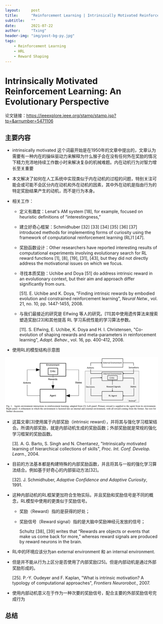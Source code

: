 ```yaml
---
layout:     post
title:      "Reinforcement Learning | Intrinsically Motivated Reinforcement Learning: An Evolutionary Perspective"
subtitle:   ""
date:       2021-07-22
author:     "Txing"
header-img: "img/post-bg-py.jpg"
tags:
    - Reinforcement Learning
    - HRL
    - Reward Shaping
---
```


# Intrinsically Motivated Reinforcement Learning: An Evolutionary Perspective

论文链接：https://ieeexplore.ieee.org/stamp/stamp.jsp?tp=&arnumber=5471106

## 主要内容

- intrinsically motivated 这个词最开始是在1950年的文章中提出的，文章认为需要有一种内在的操纵驱动力来解释为什么猴子会在没有任何外在奖励的情况下精力充沛地持续工作数小时来解决复杂的机械难题。内在动机行为对智力增长至关重要

- 本文解决了如何在人工系统中实现类似于内在动机的过程的问题，特别关注可能会或可能不会区分内在动机和外在动机的因素，其中外在动机是指由行为的特定奖励结果产生的动机，而不是行为本身。

- 相关工作：

  - 定义有趣度：Lenat's AM system [18], for example, focused on heuristic definitions of “interestingness,” 

  - 建立好奇心框架：Schmidhuber [32] [33] [34] [35] [36] [37] introduced methods for implementing forms of curiosity using the framework of computational reinforcement learning (RL)1 [47].

  - 奖励函数设计：Other researchers have reported interesting results of computational experiments involving evolutionary search for RL reward functions [1], [8], [19], [31], [43], but they did not directly address the motivational issues on which we focus.

  - 寻找本质奖励：Uchibe and Doya [51] do address intrinsic reward in an evolutionary context, but their aim and approach differ significantly from ours.

    [51]. E. Uchibe and K. Doya, "Finding intrinsic rewards by embodied evolution and constrained reinforcement learning", *Neural Netw.*, vol. 21, no. 10, pp. 1447-1455, 2008.

  - 与我们最接近的研究是 Elfwing 等人的研究。[11]其中使用遗传算法来搜索塑造奖励[23]和其他提高 RL 学习系统性能的学习算法参数。

    [11]. S. Elfwing, E. Uchibe, K. Doya and H. I. Christensen, "Co-evolution of shaping rewards and meta-parameters in reinforcement learning", *Adapt. Behav.*, vol. 16, pp. 400-412, 2008.

- 使用RL的模型结构示意图

![Agent–environment interactions in reinforcement learning](https://raw.githubusercontent.com/txing-casia/txing-casia.github.io/master/img/20210722-1.png)

- 这篇文章[3]使用属于内部奖励（intrinsic reward），并将其与强化学习框架结合。所谓内部奖励，就是内部动机生成的奖励函数；外部奖励就是常规的强化学习框架的奖励函数。

  [3]. A. G. Barto, S. Singh and N. Chentanez, "Intrinsically motivated learning of hierarchical collections of skills", *Proc. Int. Conf. Develop. Learn.*, 2004.

- 目前的方法基本都是构建特殊的内部奖励函数，并且将其与一般的强化学习算法结合。例如基于好奇心的内部驱动方法[32]。

  [32]. J. Schmidhuber, *Adaptive Confidence and Adaptive Curiosity*, 1991.

- 这种内部动机的RL框架更加符合生物实际。并且奖励和奖励信号是不同的概念，RL模型中使用的更类似于奖励信号。

  - 奖励（Reward）指的是获得的好处；

  - 奖励信号（Reward signal）指的是大脑中奖励神经元发放的信号；

    Schultz [38], [39] writes that “Rewards are objects or events that make us come back for more,” whereas reward signals are produced by reward neurons in the brain.

- RL中的环境应该分为an external environment 和 an internal environment.

- 但是并不能从行为上区分是否使用了内部奖励[25]。但是内部动机是通过外部奖励形成的。

  [25]. P.-Y. Oudeyer and F. Kaplan, "What is intrinsic motivation? A typology of computational approaches", *Frontiers Neurorobot.*, 2007.

- 使用内部动机意义在于作为一种次要的奖励信号，配合主要的外部奖励信号完成行为











## 总结



